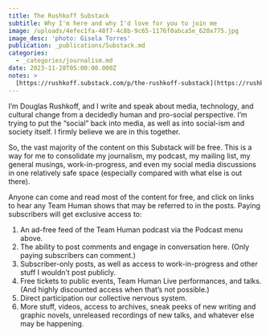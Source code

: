```yaml
---
title: The Rushkoff Substack
subtitle: Why I'm here and why I'd love for you to join me
image: /uploads/4efec1fa-48f7-4c8b-9c65-1176f0abca5e_620x775.jpg
image_desc: 'photo: Gisela Torres'
publication: _publications/Substack.md
categories:
  - _categories/journalism.md
date: 2023-11-28T05:00:00.000Z
notes: >
  [https://rushkoff.substack.com/p/the-rushkoff-substack](https://rushkoff.substack.com/p/the-rushkoff-substack)
---
```


I’m Douglas Rushkoff, and I write and speak about media, technology, and cultural change from a decidedly human and pro-social perspective. I’m trying to put the “social” back into media, as well as into social-ism and society itself. I firmly believe we are in this together.

So, the vast majority of the content on this Substack will be free. This is a way for me to consolidate my journalism, my podcast, my mailing list, my general musings, work-in-progress, and even my social media discussions in one relatively safe space (especially compared with what else is out there).

Anyone can come and read most of the content for free, and click on links to hear any Team Human shows that may be referred to in the posts. Paying subscribers will get exclusive access to:

1. An ad-free feed of the Team Human podcast via the Podcast menu above.
2. The ability to post comments and engage in conversation here. (Only paying subscribers can comment.)
3. Subscriber-only posts, as well as access to work-in-progress and other stuff I wouldn’t post publicly.
4. Free tickets to public events, Team Human Live performances, and talks. (And highly discounted access when that’s not possible.)
5. Direct participation our collective nervous system.
6. More stuff, videos, access to archives, sneak peeks of new writing and graphic novels, unreleased recordings of new talks, and whatever else may be happening.
